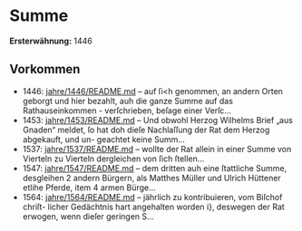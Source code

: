 # Summe

**Ersterwähnung:** 1446

## Vorkommen
- 1446: [jahre/1446/README.md](../jahre/1446/README.md) – auf ſi<h genommen, an andern Orten geborgt und hier
bezahlt, auh die ganze Summe auf das Rathauseinkommen -
verſchrieben, beſage einer Verſc...
- 1453: [jahre/1453/README.md](../jahre/1453/README.md) – Und obwohl
Herzog Wilhelms Brief „aus Gnaden“ meldet, ſo hat doh
dieſe Nachlaſſung der Rat dem Herzog abgekauft, und un-
geachtet keine Summ...
- 1537: [jahre/1537/README.md](../jahre/1537/README.md) – wollte der Rat allein in einer
Summe von Vierteln zu Vierteln dergleichen von ſich ſtellen...
- 1547: [jahre/1547/README.md](../jahre/1547/README.md) – dem dritten auh eine ſtattliche Summe, desgleihen 2
andern Bürgern, als Matthes Müller und Ulrich Hüttener
etlihe Pferde, item 4 armen Bürge...
- 1564: [jahre/1564/README.md](../jahre/1564/README.md) – jährlich zu kontribuieren, vom Biſchof chriſt-
licher Gedächtnis hart angehalten worden i}, deswegen
der Rat erwogen, wenn dieſer geringen S...
